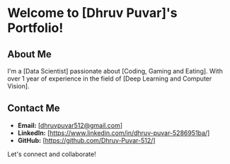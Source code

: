 # Welcome to [Dhruv Puvar]'s Portfolio!

## About Me

I'm a [Data Scientist] passionate about [Coding, Gaming and Eating]. With over 1 year of experience in the field of [Deep Learning and Computer Vision]. 

## Contact Me

- **Email:** [dhruvpuvar512@gmail.com]
- **LinkedIn:** [https://www.linkedin.com/in/dhruv-puvar-5286951ba/]
- **GitHub:** [https://github.com/Dhruv-Puvar-512/]

Let's connect and collaborate!
